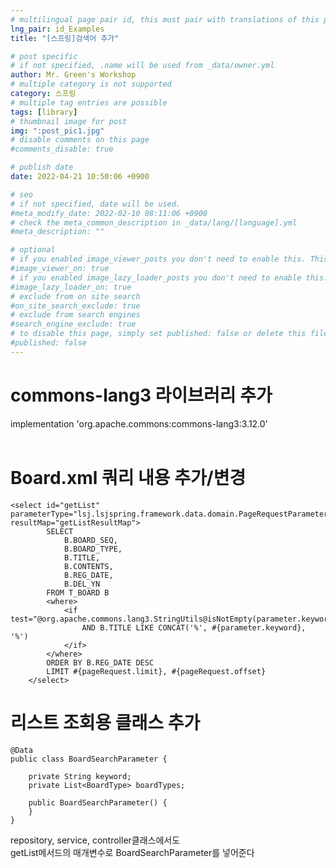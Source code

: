 ```yaml
---
# multilingual page pair id, this must pair with translations of this page. (This name must be unique)
lng_pair: id_Examples
title: "[스프링]검색어 추가"

# post specific
# if not specified, .name will be used from _data/owner.yml
author: Mr. Green's Workshop
# multiple category is not supported
category: 스프링
# multiple tag entries are possible
tags: [library]
# thumbnail image for post
img: ":post_pic1.jpg"
# disable comments on this page
#comments_disable: true

# publish date
date: 2022-04-21 10:50:06 +0900

# seo
# if not specified, date will be used.
#meta_modify_date: 2022-02-10 08:11:06 +0900
# check the meta_common_description in _data/lang/[language].yml
#meta_description: ""

# optional
# if you enabled image_viewer_posts you don't need to enable this. This is only if image_viewer_posts = false
#image_viewer_on: true
# if you enabled image_lazy_loader_posts you don't need to enable this. This is only if image_lazy_loader_posts = false
#image_lazy_loader_on: true
# exclude from on site search
#on_site_search_exclude: true
# exclude from search engines
#search_engine_exclude: true
# to disable this page, simply set published: false or delete this file
#published: false
---
```


<!-- outline-start -->

<!-- outline-end -->

# commons-lang3 라이브러리 추가
implementation 'org.apache.commons:commons-lang3:3.12.0'   
<br/>

# Board.xml 쿼리 내용 추가/변경
```
<select id="getList" parameterType="lsj.lsjspring.framework.data.domain.PageRequestParameter" resultMap="getListResultMap">
        SELECT
            B.BOARD_SEQ,
            B.BOARD_TYPE,
            B.TITLE,
            B.CONTENTS,
            B.REG_DATE,
            B.DEL_YN
        FROM T_BOARD B
        <where>
            <if test="@org.apache.commons.lang3.StringUtils@isNotEmpty(parameter.keyword)">
                AND B.TITLE LIKE CONCAT('%', #{parameter.keyword}, '%')
            </if>            
        </where>
        ORDER BY B.REG_DATE DESC
        LIMIT #{pageRequest.limit}, #{pageRequest.offset}
    </select>
```

# 리스트 조회용 클래스 추가   
```
@Data
public class BoardSearchParameter {

    private String keyword;
    private List<BoardType> boardTypes;

    public BoardSearchParameter() {
    }
}
```
repository, service, controller클래스에서도   
getList메서드의 매개변수로 BoardSearchParameter를 넣어준다   
   
   <br/>




